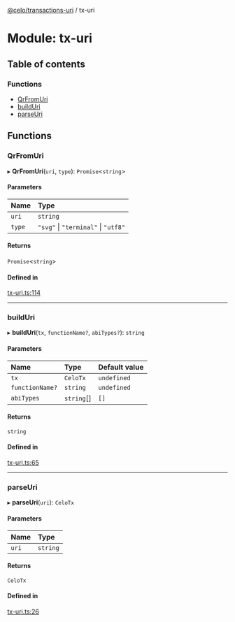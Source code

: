 [@celo/transactions-uri](../README.md) / tx-uri

# Module: tx-uri

## Table of contents

### Functions

- [QrFromUri](tx_uri.md#qrfromuri)
- [buildUri](tx_uri.md#builduri)
- [parseUri](tx_uri.md#parseuri)

## Functions

### QrFromUri

▸ **QrFromUri**(`uri`, `type`): `Promise`\<`string`\>

#### Parameters

| Name | Type |
| :------ | :------ |
| `uri` | `string` |
| `type` | ``"svg"`` \| ``"terminal"`` \| ``"utf8"`` |

#### Returns

`Promise`\<`string`\>

#### Defined in

[tx-uri.ts:114](https://github.com/celo-org/developer-tooling/blob/master/packages/sdk/transactions-uri/src/tx-uri.ts#L114)

___

### buildUri

▸ **buildUri**(`tx`, `functionName?`, `abiTypes?`): `string`

#### Parameters

| Name | Type | Default value |
| :------ | :------ | :------ |
| `tx` | `CeloTx` | `undefined` |
| `functionName?` | `string` | `undefined` |
| `abiTypes` | `string`[] | `[]` |

#### Returns

`string`

#### Defined in

[tx-uri.ts:65](https://github.com/celo-org/developer-tooling/blob/master/packages/sdk/transactions-uri/src/tx-uri.ts#L65)

___

### parseUri

▸ **parseUri**(`uri`): `CeloTx`

#### Parameters

| Name | Type |
| :------ | :------ |
| `uri` | `string` |

#### Returns

`CeloTx`

#### Defined in

[tx-uri.ts:26](https://github.com/celo-org/developer-tooling/blob/master/packages/sdk/transactions-uri/src/tx-uri.ts#L26)
